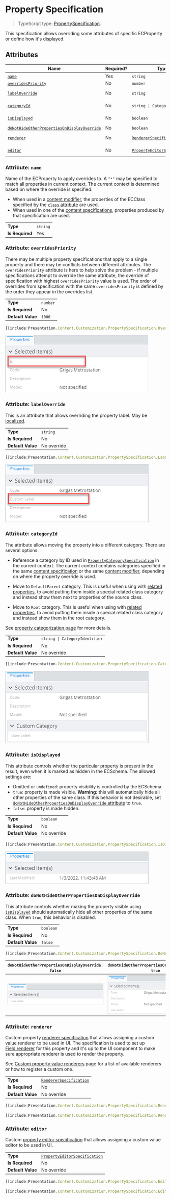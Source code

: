 # Property Specification

> TypeScript type: [PropertySpecification]($presentation-common).

This specification allows overriding some attributes of specific ECProperty or define how it's displayed.

## Attributes

| Name                                                                                                | Required? | Type                                                              | Default     |
| --------------------------------------------------------------------------------------------------- | --------- | ----------------------------------------------------------------- | ----------- |
| [`name`](#attribute-name)                                                                           | Yes       | `string`                                                          |             |
| [`overridesPriority`](#attribute-overridespriority)                                                 | No        | `number`                                                          | `1000`      |
| [`labelOverride`](#attribute-labeloverride)                                                         | No        | `string`                                                          | No override |
| [`categoryId`](#attribute-categoryid)                                                               | No        | `string \| CategoryIdentifier`                                    | No override |
| [`isDisplayed`](#attribute-isdisplayed)                                                             | No        | `boolean`                                                         | No override |
| [`doNotHideOtherPropertiesOnDisplayOverride`](#attribute-donothideotherpropertiesondisplayoverride) | No        | `boolean`                                                         | `false`     |
| [`renderer`](#attribute-renderer)                                                                   | No        | [`RendererSpecification`](./RendererSpecification.md)             | No override |
| [`editor`](#attribute-editor)                                                                       | No        | [`PropertyEditorSpecification`](./PropertyEditorSpecification.md) | No override |

### Attribute: `name`

Name of the ECProperty to apply overrides to. A `"*"` may be specified to match all properties in current context. The current context is determined based on where the override is specified:

- When used in a [content modifier](./ContentModifier.md#attribute-propertyoverrides), the properties of the ECClass specified by the [`class` attribute](./ContentModifier.md#attribute-class) are used.
- When used in one of the [content specifications](./ContentRule.md#attribute-specifications), properties produced by that specification are used.

|                 |          |
| --------------- | -------- |
| **Type**        | `string` |
| **Is Required** | Yes      |

### Attribute: `overridesPriority`

There may be multiple property specifications that apply to a single property and there may be conflicts between different attributes. The `overridesPriority` attribute is here to help
solve the problem - if multiple specifications attempt to override the same attribute, the override of specification with highest `overridesPriority` value is used. The order of overrides
from specification with the same `overridesPriority` is defined by the order they appear in the overrides list.

|                   |          |
| ----------------- | -------- |
| **Type**          | `number` |
| **Is Required**   | No       |
| **Default Value** | `1000`   |

```ts
[[include:Presentation.Content.Customization.PropertySpecification.OverridesPriority.Ruleset]]
```

![Example of using a "overrides priority" attribute](./media/propertyspecification-with-overridespriority-attribute.png)

### Attribute: `labelOverride`

This is an attribute that allows overriding the property label. May be [localized](../Advanced/Localization.md).

|                   |             |
| ----------------- | ----------- |
| **Type**          | `string`    |
| **Is Required**   | No          |
| **Default Value** | No override |

```ts
[[include:Presentation.Content.Customization.PropertySpecification.LabelOverride.Ruleset]]
```

![Example of using a "label override" attribute](./media/propertyspecification-with-labeloverride-attribute.png)

### Attribute: `categoryId`

The attribute allows moving the property into a different category. There are several options:

- Reference a category by ID used in [`PropertyCategorySpecification`](./PropertyCategorySpecification.md) in the current context.
  The current context contains categories specified in the same [content specification](./index.md#specifications) or the same
  [content modifier](./ContentModifier.md), depending on where the property override is used.

- Move to `DefaultParent` category. This is useful when using with [related properties](./RelatedPropertiesSpecification.md), to
  avoid putting them inside a special related class category and instead show them next to properties of the source class.

- Move to `Root` category. This is useful when using with [related properties](./RelatedPropertiesSpecification.md), to
  avoid putting them inside a special related class category and instead show them in the root category.

See [property categorization page](./PropertyCategorization.md) for more details.

|                   |                                |
| ----------------- | ------------------------------ |
| **Type**          | `string \| CategoryIdentifier` |
| **Is Required**   | No                             |
| **Default Value** | No override                    |

```ts
[[include:Presentation.Content.Customization.PropertySpecification.CategoryId.Ruleset]]
```

![Example of using a "category id" attribute](./media/propertyspecification-with-categoryid-attribute.png)

### Attribute: `isDisplayed`

This attribute controls whether the particular property is present in the result, even when it is marked as hidden in the ECSchema. The allowed settings are:

- Omitted or `undefined`: property visibility is controlled by the ECSchema.
- `true`: property is made visible. **Warning:** this will automatically hide all other properties of the same class. If this behavior is not desirable, set [`doNotHideOtherPropertiesOnDisplayOverride` attribute](#attribute-donothideotherpropertiesondisplayoverride) to `true`.
- `false`: property is made hidden.

|                   |             |
| ----------------- | ----------- |
| **Type**          | `boolean`   |
| **Is Required**   | No          |
| **Default Value** | No override |

```ts
[[include:Presentation.Content.Customization.PropertySpecification.IsDisplayed.Ruleset]]
```

![Example of using a "is displayed" attribute](./media/propertyspecification-with-isdisplayed-attribute.png)

### Attribute: `doNotHideOtherPropertiesOnDisplayOverride`

This attribute controls whether making the property visible using [`isDisplayed`](#attribute-isdisplayed) should automatically hide all other properties of the same class. When `true`, this behavior is disabled.

|                   |           |
| ----------------- | --------- |
| **Type**          | `boolean` |
| **Is Required**   | No        |
| **Default Value** | `false`   |

```ts
[[include:Presentation.Content.Customization.PropertySpecification.DoNotHideOtherPropertiesOnDisplayOverride.Ruleset]]
```

| `doNotHideOtherPropertiesOnDisplayOverride: false`                                                                                                                                                | `doNotHideOtherPropertiesOnDisplayOverride: true`                                                                                                                                               |
| ------------------------------------------------------------------------------------------------------------------------------------------------------------------------------------------------- | ----------------------------------------------------------------------------------------------------------------------------------------------------------------------------------------------- |
| ![Example of using "do not hide other properties on display override" attribute set to "false"](./media/propertyspecification-with-donothideotherpropertiesondisplayoverride-attribute-false.png) | ![Example of using "do not hide other properties on display override" attribute set to "true"](./media/propertyspecification-with-donothideotherpropertiesondisplayoverride-attribute-true.png) |

### Attribute: `renderer`

Custom property [renderer specification](./RendererSpecification.md) that allows assigning a custom value renderer to be used in UI. The
specification is used to set up [Field.renderer]($presentation-common) for this property and it's up to the UI component to make sure
appropriate renderer is used to render the property.

See [Custom property value renderers](./PropertyValueRenderers.md) page for a list of available renderers or how to register a custom one.

|                   |                                                       |
| ----------------- | ----------------------------------------------------- |
| **Type**          | [`RendererSpecification`](./RendererSpecification.md) |
| **Is Required**   | No                                                    |
| **Default Value** | No override                                           |

```ts
[[include:Presentation.Content.Customization.PropertySpecification.Renderer.Ruleset]]
```

```ts
[[include:Presentation.Content.Customization.PropertySpecification.Renderer.Result]]
```

### Attribute: `editor`

Custom [property editor specification](./PropertyEditorSpecification) that allows assigning a custom value editor
to be used in UI.

|                   |                                                                   |
| ----------------- | ----------------------------------------------------------------- |
| **Type**          | [`PropertyEditorSpecification`](./PropertyEditorSpecification.md) |
| **Is Required**   | No                                                                |
| **Default Value** | No override                                                       |

```ts
[[include:Presentation.Content.Customization.PropertySpecification.Editor.Ruleset]]
```

```ts
[[include:Presentation.Content.Customization.PropertySpecification.Editor.Result]]
```
